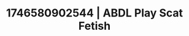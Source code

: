 ---
categories:
- AI-generated
- Cosplay
- Morning seduction
- Punk lovers
- Lip biting
- ASMR
- Caressing curves
- Teasing look
image: /assets/images/1746580902544.jpg
layout: post
seo:
  description: Featured content with sensual ABDL Play, Scat Fetish. HD images available.
  keywords: ABDL Play, Scat Fetish
  og_image: /assets/images/1746580902544.jpg
  schema_type: VisualArtwork
tags:
- ABDL Play
- '#1746580902544'
- Scat Fetish
title: 1746580902544 | ABDL Play Scat Fetish
---
